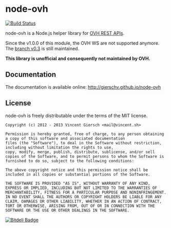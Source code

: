 node-ovh
========

[![Build Status](https://secure.travis-ci.org/gierschv/node-ovh.png)](http://travis-ci.org/gierschv/node-ovh)

node-ovh is a Node.js helper library for [OVH REST APIs](https://api.ovh.com).

Since the v1.0.0 of this module, the OVH WS are not supported anymore.
The [branch v0.3](https://github.com/gierschv/node-ovh/tree/v0.3) is still maintained.

**This library is unofficial and consequently not maintained by OVH.**

Documentation
------------

The documentation is available online: http://gierschv.github.io/node-ovh

License
-------

node-ovh is freely distributable under the terms of the MIT license.

```
Copyright (c) 2012 - 2013 Vincent Giersch <mail@vincent.sh>

Permission is hereby granted, free of charge, to any person obtaining a copy of this software and associated documentation
files (the "Software"), to deal in the Software without restriction, including without limitation the rights to use,
copy, modify, merge, publish, distribute, sublicense, and/or sell copies of the Software, and to permit persons to whom the Software is furnished to do so, subject to the following conditions:

The above copyright notice and this permission notice shall be included in all copies or substantial portions of the Software.

THE SOFTWARE IS PROVIDED "AS IS", WITHOUT WARRANTY OF ANY KIND, EXPRESS OR IMPLIED, INCLUDING BUT NOT LIMITED TO THE WARRANTIES OF MERCHANTABILITY, FITNESS FOR A PARTICULAR PURPOSE AND NONINFRINGEMENT. IN NO EVENT SHALL THE AUTHORS OR COPYRIGHT HOLDERS BE LIABLE FOR ANY CLAIM, DAMAGES OR OTHER LIABILITY, WHETHER IN AN ACTION OF CONTRACT, TORT OR OTHERWISE, ARISING FROM, OUT OF OR IN CONNECTION WITH THE SOFTWARE OR THE USE OR OTHER DEALINGS IN THE SOFTWARE.
```


[![Bitdeli Badge](https://d2weczhvl823v0.cloudfront.net/gierschv/node-ovh/trend.png)](https://bitdeli.com/free "Bitdeli Badge")

